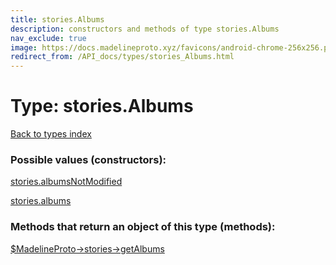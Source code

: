 ```yaml
---
title: stories.Albums
description: constructors and methods of type stories.Albums
nav_exclude: true
image: https://docs.madelineproto.xyz/favicons/android-chrome-256x256.png
redirect_from: /API_docs/types/stories_Albums.html
---
```

# Type: stories.Albums
[Back to types index](index.html)



### Possible values (constructors):

[stories.albumsNotModified](/API_docs/constructors/stories.albumsNotModified.html)  

[stories.albums](/API_docs/constructors/stories.albums.html)  



### Methods that return an object of this type (methods):

[$MadelineProto->stories->getAlbums](/API_docs/methods/stories.getAlbums.html)  




